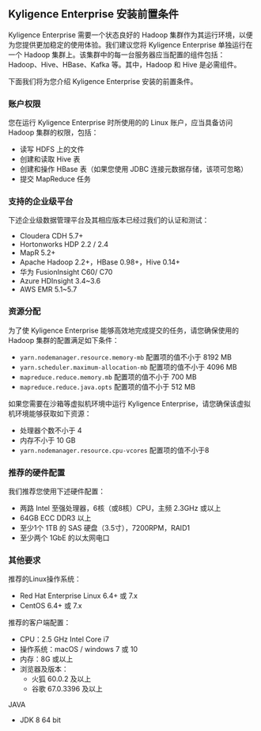 ## Kyligence Enterprise 安装前置条件

Kyligence Enterprise 需要一个状态良好的 Hadoop 集群作为其运行环境，以便为您提供更加稳定的使用体验。我们建议您将 Kyligence Enterprise 单独运行在一个 Hadoop 集群上。该集群中的每一台服务器应当配置的组件包括：Hadoop、Hive、HBase、Kafka 等。其中，Hadoop 和 Hive 是必需组件。

下面我们将为您介绍 Kyligence Enterprise 安装的前置条件。

### 账户权限

您在运行 Kyligence Enterprise 时所使用的的 Linux 账户，应当具备访问 Hadoop 集群的权限，包括：

+ 读写 HDFS 上的文件
+ 创建和读取 Hive 表
+ 创建和操作 HBase 表（如果您使用 JDBC 连接元数据存储，该项可忽略）
+ 提交 MapReduce 任务

### 支持的企业级平台

下述企业级数据管理平台及其相应版本已经过我们的认证和测试：

+ Cloudera CDH 5.7+
+ Hortonworks HDP 2.2 / 2.4
+ MapR 5.2+
+ Apache Hadoop 2.2+，HBase 0.98+，Hive 0.14+
+ 华为 FusionInsight C60/ C70
+ Azure HDInsight 3.4~3.6 
+ AWS EMR 5.1~5.7


### 资源分配

为了使 Kyligence Enterprise 能够高效地完成提交的任务，请您确保使用的 Hadoop 集群的配置满足如下条件：

+ `yarn.nodemanager.resource.memory-mb` 配置项的值不小于 8192 MB
+ `yarn.scheduler.maximum-allocation-mb` 配置项的值不小于 4096 MB
+ `mapreduce.reduce.memory.mb` 配置项的值不小于 700 MB
+ `mapreduce.reduce.java.opts` 配置项的值不小于 512 MB

如果您需要在沙箱等虚拟机环境中运行 Kyligence Enterprise，请您确保该虚拟机环境能够获取如下资源：

+ 处理器个数不小于 4
+ 内存不小于 10 GB
+ `yarn.nodemanager.resource.cpu-vcores` 配置项的值不小于8

### 推荐的硬件配置

我们推荐您使用下述硬件配置：

+ 两路 Intel 至强处理器，6核（或8核）CPU，主频 2.3GHz 或以上
+ 64GB ECC DDR3 以上
+ 至少1个 1TB 的 SAS 硬盘（3.5寸），7200RPM，RAID1
+ 至少两个 1GbE 的以太网电口

### 其他要求

推荐的Linux操作系统：

+ Red Hat Enterprise Linux 6.4+ 或 7.x
+ CentOS 6.4+ 或 7.x

推荐的客户端配置：

* CPU：2.5 GHz Intel Core i7 
* 操作系统：macOS / windows 7 或 10
* 内存：8G 或以上
* 浏览器及版本：
  * 火狐 60.0.2 及以上
  * 谷歌 67.0.3396 及以上

JAVA

- JDK 8 64 bit
